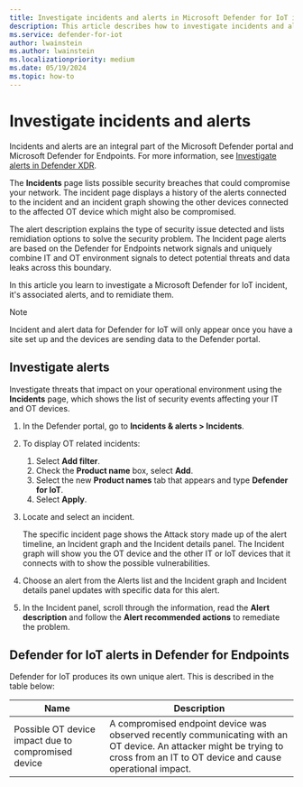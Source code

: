```yaml
---
title: Investigate incidents and alerts in Microsoft Defender for IoT in the Defender portal
description: This article describes how to investigate incidents and alerts in Microsoft Defender for IoT in the Defender portal
ms.service: defender-for-iot
author: lwainstein
ms.author: lwainstein
ms.localizationpriority: medium
ms.date: 05/19/2024
ms.topic: how-to
---
```


# Investigate incidents and alerts

Incidents and alerts are an integral part of the Microsoft Defender portal and Microsoft Defender for Endpoints. For more information, see [Investigate alerts in Defender XDR](/defender-xdr/investigate-alerts.md).

The **Incidents** page lists possible security breaches that could compromise your network. The incident page displays a history of the alerts connected to the incident and an incident graph showing the other devices connected to the affected OT device which might also be compromised.

The alert description explains the type of security issue detected and lists remidiation options to solve the security problem. The Incident page alerts are based on the Defender for Endpoints network signals and uniquely combine IT and OT environment signals to detect potential threats and data leaks across this boundary.

In this article you learn to investigate a Microsoft Defender for IoT incident, it's associated alerts, and to remidiate them.
<!-- Amit wanted this note, although it might not really be relevant here. -->
>[!Note]
>Incident and alert data for Defender for IoT will only appear once you have a site set up and the devices are sending data to the Defender portal.

## Investigate alerts

Investigate threats that impact on your operational environment using the **Incidents** page, which shows the list of security events affecting your IT and OT devices.

1. In the Defender portal, go to **Incidents & alerts > Incidents**.

1. To display OT related incidents:
    1. Select **Add filter**.
    1. Check the **Product name** box, select **Add**.
    1. Select the new **Product names** tab that appears and type **Defender for IoT**.
    1. Select **Apply**.

1. Locate and select an incident.

    The specific incident page shows the Attack story made up of the alert timeline, an Incident graph and the Incident details panel. The Incident graph will show you the OT device and the other IT or IoT devices that it connects with to show the possible vulnerabilities.

1. Choose an alert from the Alerts list and the Incident graph and Incident details panel updates with specific data for this alert.

1. In the Incident panel, scroll through the information, read the **Alert description** and follow the **Alert recommended actions** to remediate the problem.

## Defender for IoT alerts in Defender for Endpoints

Defender for IoT produces its own unique alert. This is described in the table below:

| Name | Description |
|----|----|
| Possible OT device impact due to compromised device | A compromised endpoint device was observed recently communicating with an OT device. An attacker might be trying to cross from an IT to OT device and cause operational impact.  |
